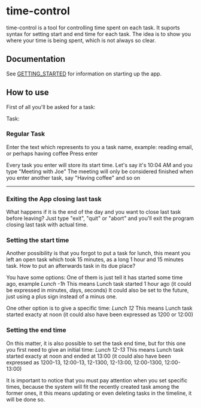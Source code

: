 # time-control

time-control is a tool for controlling time spent on each task. It suports syntax for setting start and end time for each task. The idea is to show you where your time is being spent, which is not always so clear.

Documentation
-------------

See [GETTING_STARTED](https://github.com/leocampos/time-control/blob/master/GETTING_STARTED.md) for information on starting up the app.

How to use
----------

First of all you'll be asked for a task:

Task:

### Regular Task
Enter the text which represents to you a task name, example:
reading email, or perhaps having coffee
Press enter

Every task you enter will store its start time. Let's say it's 10:04 AM and you type "Meeting with Joe"
The meeting will only be considered finished when you enter another task, say "Having coffee" and so on
* * *
### Exiting the App closing last task
What happens if it is the end of the day and you want to close last task before leaving?
Just type "exit", "quit" or "abort" and you'll exit the program closing last task with actual time.

### Setting the start time
Another possibility is that you forgot to put a task for lunch, this meant you left an open task which took 15 minutes, as a long 1 hour and 15 minutes task. How to put an afterwards task in its due place?

You have some options:
One of them is just tell it has started some time ago, example
*Lunch -1h*
This means Lunch task started 1 hour ago (it could be expressed in *m*inutes, *d*ays, *s*econds)
It could also be set to the future, just using a plus sign instead of a minus one.

One other option is to give a specific time:
*Lunch 12*
This means Lunch task started exacty at noon (it could also have been expressed as 1200 or 12:00)

### Setting the end time
On this matter, it is also possible to set the task end time, but for this one you first need to give an initial time:
*Lunch 12-13*
This means Lunch task started exacty at noon and ended at 13:00 (it could also have been expressed as 1200-13, 12:00-13, 12-1300, 12-13:00, 12:00-1300, 12:00-13:00)

It is important to notice that you must pay attention when you set specific times, because the system will fit the recently created task among the former ones, it this means updating or even deleting tasks in the timeline, it will be done so.

